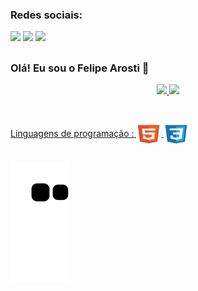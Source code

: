 <div>
  
  ### Redes sociais: 
  <a href="https://instagram.com/felipearosti" target="_blank"><img src="https://img.shields.io/badge/-Instagram-%23E4405F?style=for-the-badge&logo=instagram&logoColor=white" target="_blank"></a>
  <a href = "mailto:felipearostif18@gmail.com"><img src="https://img.shields.io/badge/-Gmail-%23333?style=for-the-badge&logo=gmail&logoColor=white" target="_blank"></a>
  <a href="https://www.linkedin.com/in/felipe-arosti/" target="_blank"><img src="https://img.shields.io/badge/-LinkedIn-%230077B5?style=for-the-badge&logo=linkedin&logoColor=white" target="_blank"></a> 
</div>

##

### Olá! Eu sou o Felipe Arosti 👋

<div align="center">
  <a href="https://github.com/felipearosti">
  <img height="180em" src="https://github-readme-stats.vercel.app/api?username=felipearosti&show_icons=true&theme=dark&include_all_commits=true&count_private=true"/>
  <img height="180em" src="https://github-readme-stats.vercel.app/api/top-langs/?username=felipearosti&layout=compact&langs_count=7&theme=dark"/>
</div>
  
##
  
<div style="display: inline_block"><br>
  Linguagens de programação :
  
  <img align="center" alt="Felps-HTML" height="30" width="40" src="https://raw.githubusercontent.com/devicons/devicon/master/icons/html5/html5-original.svg">
  <img align="center" alt="Felps-CSS" height="30" width="40" src="https://raw.githubusercontent.com/devicons/devicon/master/icons/css3/css3-original.svg">
</div>
  
  ##
  
![Snake animation](https://github.com/felipearosti/felipearosti/blob/output/github-contribution-grid-snake.svg)

